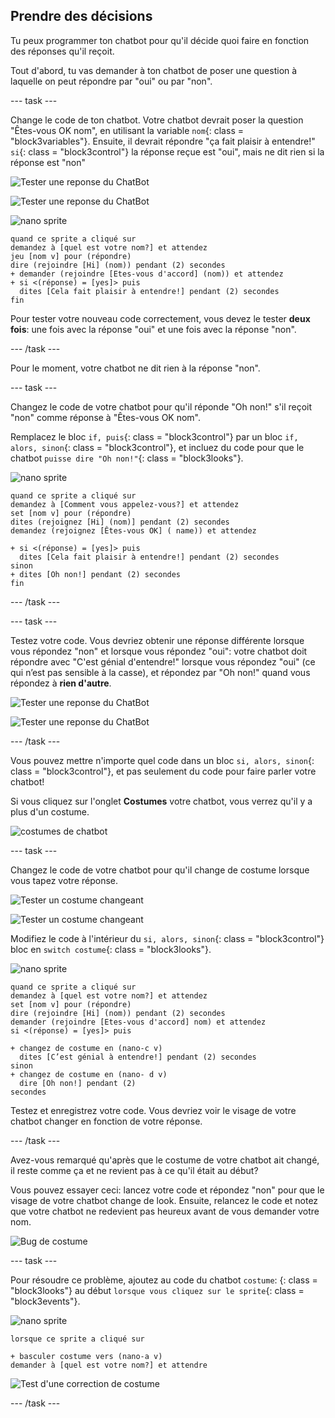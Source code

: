 ## Prendre des décisions

Tu peux programmer ton chatbot pour qu'il décide quoi faire en fonction des réponses qu'il reçoit.

Tout d'abord, tu vas demander à ton chatbot de poser une question à laquelle on peut répondre par "oui" ou par "non".

\--- task \---

Change le code de ton chatbot. Votre chatbot devrait poser la question "Êtes-vous OK nom", en utilisant la variable `nom`{: class = "block3variables"}. Ensuite, il devrait répondre "ça fait plaisir à entendre!" `si`{: class = "block3control"} la réponse reçue est "oui", mais ne dit rien si la réponse est "non"

![Tester une reponse du ChatBot](images/chatbot-if-test1-annotated.png)

![Tester une reponse du ChatBot](images/chatbot-if-test2.png)

![nano sprite](images/nano-sprite.png)

```blocks3
quand ce sprite a cliqué sur
demandez à [quel est votre nom?] et attendez
jeu [nom v] pour (répondre)
dire (rejoindre [Hi] (nom)) pendant (2) secondes
+ demander (rejoindre [Etes-vous d'accord] (nom)) et attendez
+ si <(réponse) = [yes]> puis 
  dites [Cela fait plaisir à entendre!] pendant (2) secondes
fin
```

Pour tester votre nouveau code correctement, vous devez le tester **deux fois**: une fois avec la réponse "oui" et une fois avec la réponse "non".

\--- /task \---

Pour le moment, votre chatbot ne dit rien à la réponse "non".

\--- task \---

Changez le code de votre chatbot pour qu'il réponde "Oh non!" s'il reçoit "non" comme réponse à "Êtes-vous OK nom".

Remplacez le bloc `if, puis`{: class = "block3control"} par un bloc `if, alors, sinon`{: class = "block3control"}, et incluez du code pour que le chatbot `puisse dire "Oh non!"`{: class = "block3looks"}.

![nano sprite](images/nano-sprite.png)

```blocks3
quand ce sprite a cliqué sur
demandez à [Comment vous appelez-vous?] et attendez
set [nom v] pour (répondre)
dites (rejoignez [Hi] (nom)] pendant (2) secondes
demandez (rejoignez [Êtes-vous OK] ( name)) et attendez

+ si <(réponse) = [yes]> puis 
  dites [Cela fait plaisir à entendre!] pendant (2) secondes
sinon 
+ dites [Oh non!] pendant (2) secondes
fin
```

\--- /task \---

\--- task \---

Testez votre code. Vous devriez obtenir une réponse différente lorsque vous répondez "non" et lorsque vous répondez "oui": votre chatbot doit répondre avec "C'est génial d'entendre!" lorsque vous répondez "oui" (ce qui n’est pas sensible à la casse), et répondez par "Oh non!" quand vous répondez à **rien d'autre**.

![Tester une reponse du ChatBot](images/chatbot-if-test2.png)

![Tester une reponse du ChatBot](images/chatbot-if-else-test.png)

\--- /task \---

Vous pouvez mettre n'importe quel code dans un bloc `si, alors, sinon`{: class = "block3control"}, et pas seulement du code pour faire parler votre chatbot!

Si vous cliquez sur l'onglet **Costumes** votre chatbot, vous verrez qu'il y a plus d'un costume.

![costumes de chatbot](images/chatbot-costume-view-annotated.png)

\--- task \---

Changez le code de votre chatbot pour qu'il change de costume lorsque vous tapez votre réponse.

![Tester un costume changeant](images/chatbot-costume-test1.png)

![Tester un costume changeant](images/chatbot-costume-test2.png)

Modifiez le code à l'intérieur du `si, alors, sinon`{: class = "block3control"} bloc en `switch costume`{: class = "block3looks"}.

![nano sprite](images/nano-sprite.png)

```blocks3
quand ce sprite a cliqué sur
demandez à [quel est votre nom?] et attendez
set [nom v] pour (répondre)
dire (rejoindre [Hi] (nom)) pendant (2) secondes
demander (rejoindre [Etes-vous d'accord] nom) et attendez
si <(réponse) = [yes]> puis 

+ changez de costume en (nano-c v)
  dites [C’est génial à entendre!] pendant (2) secondes
sinon 
+ changez de costume en (nano- d v)
  dire [Oh non!] pendant (2)
secondes
```

Testez et enregistrez votre code. Vous devriez voir le visage de votre chatbot changer en fonction de votre réponse.

\--- /task \---

Avez-vous remarqué qu'après que le costume de votre chatbot ait changé, il reste comme ça et ne revient pas à ce qu'il était au début?

Vous pouvez essayer ceci: lancez votre code et répondez "non" pour que le visage de votre chatbot change de look. Ensuite, relancez le code et notez que votre chatbot ne redevient pas heureux avant de vous demander votre nom.

![Bug de costume
](images/chatbot-costume-bug-test.png)

\--- task \---

Pour résoudre ce problème, ajoutez au code du chatbot `costume`: {: class = "block3looks"} au début `lorsque vous cliquez sur le sprite`{: class = "block3events"}.

![nano sprite](images/nano-sprite.png)

```blocks3
lorsque ce sprite a cliqué sur

+ basculer costume vers (nano-a v)
demander à [quel est votre nom?] et attendre
```

![Test d'une correction de costume](images/chatbot-costume-fix-test.png)

\--- /task \---